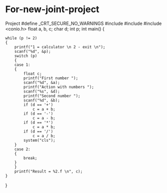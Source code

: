 # For-new-joint-project
Project
#define _CRT_SECURE_NO_WARNINGS
#include <iostream>
#include <locale>
#include <conio.h>
float a, b, c;
char d;
int p;
int main()
{

    while (p != 2)
    {
        printf("1 = calculator \n 2 - exit \n");
        scanf("%d", &p);
        switch (p)
        {
        case 1:
        {
            float c;
            printf("First number ");
            scanf("%d", &a);
            printf("Action with numbers ");
            scanf("%s", &d);
            printf("Second number ");
            scanf("%d", &b);
            if (d == '+')
                c = a + b;
            if (d == '-')
                c = a - b;
            if (d == '*')
                c = a * b;
            if (d == '/')
                c = a / b;
            system("cls");
        }
        case 2:
        {
            break;
        }
        }
        printf("Result = %2.f \n", c);
    }
}
